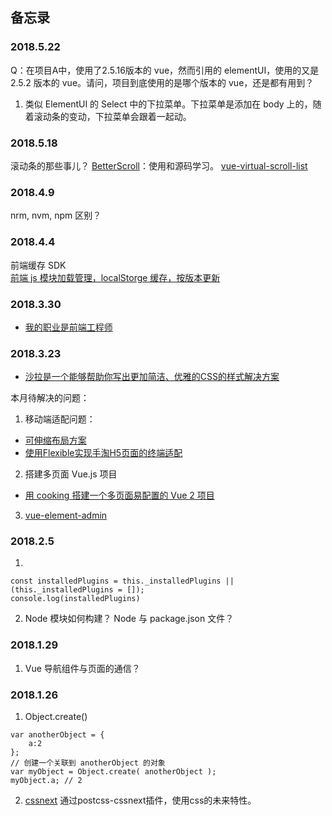 ## 备忘录  


### 2018.5.22
Q：在项目A中，使用了2.5.16版本的 vue，然而引用的 elementUI，使用的又是 2.5.2 版本的 vue。请问，项目到底使用的是哪个版本的 vue，还是都有用到？
1. 类似 ElementUI 的 Select 中的下拉菜单。下拉菜单是添加在 body 上的，随着滚动条的变动，下拉菜单会跟着一起动。

### 2018.5.18
滚动条的那些事儿？
[BetterScroll](https://juejin.im/post/59b777015188257e764c716f)：使用和源码学习。
[vue-virtual-scroll-list](https://github.com/tangbc/vue-virtual-scroll-list)

### 2018.4.9
nrm, nvm, npm 区别？


### 2018.4.4
前端缓存 SDK  
  [前端 js 模块加载管理，localStorge 缓存，按版本更新](https://github.com/mingjiu/mj_module)

### 2018.3.30
- [我的职业是前端工程师](https://github.com/phodal/fe)

### 2018.3.23
- [沙拉是一个能够帮助你写出更加简洁、优雅的CSS的样式解决方案](https://github.com/ElemeFE/postcss-salad)


本月待解决的问题：
1. 移动端适配问题：
  - [可伸缩布局方案](https://github.com/ElemeFE/lib-flexible)
  - [使用Flexible实现手淘H5页面的终端适配](https://github.com/amfe/article/issues/17)

2. 搭建多页面 Vue.js 项目
  - [用 cooking 搭建一个多页面易配置的 Vue 2 项目](https://zhuanlan.zhihu.com/p/22610408)

3. [vue-element-admin](https://github.com/PanJiaChen/vue-element-admin)


### 2018.2.5
1. 
```
const installedPlugins = this._installedPlugins || (this._installedPlugins = []); 
console.log(installedPlugins)
```

2. Node 模块如何构建？
Node 与 package.json 文件？

### 2018.1.29 
1. Vue 导航组件与页面的通信？

### 2018.1.26
1. Object.create()  
```
var anotherObject = {
    a:2
};
// 创建一个关联到 anotherObject 的对象
var myObject = Object.create( anotherObject );
myObject.a; // 2
```
2. [cssnext](https://cssnext.io/) 通过postcss-cssnext插件，使用css的未来特性。